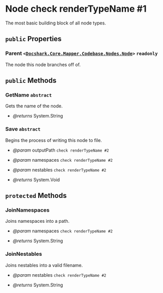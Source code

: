 # Node check renderTypeName #1

The most basic building block of all node types.

## `public` Properties

### Parent <code><<a href="./Node.md">Docshark.Core.Mapper.Codebase.Nodes.Node</a>></code> `readonly`

The node this node branches off of.



## `public` Methods

### GetName `abstract`

Gets the name of the node.

- *@returns* System.String

### Save `abstract`

Begins the process of writing this node to file.

- *@param* outputPath `check renderTypeName #2`
- *@param* namespaces `check renderTypeName #2`
- *@param* nestables `check renderTypeName #2`

- *@returns* System.Void

## `protected` Methods

### JoinNamespaces

Joins namespaces into a path.

- *@param* namespaces `check renderTypeName #2`

- *@returns* System.String

### JoinNestables

Joins nestables into a valid filename.

- *@param* nestables `check renderTypeName #2`

- *@returns* System.String